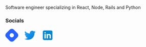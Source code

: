 Software engineer specializing in React, Node, Rails and Python

### Socials
<a href="https://ashleypean.hashnode.dev/" style="text-decoration: none;">
  <img src="img/hashnode-logo.png" height="40px" width="40px">
</a>
&nbsp;&nbsp;
<a href="https://twitter.com/ashleypeandev" style="text-decoration: none;">
  <img src="img/twitter.svg" height="40px" width="40px">
</a>
&nbsp;&nbsp;
<a href="https://www.linkedin.com/in/ashley-pean/" style="text-decoration: none;">
  <img src="img/linkedin.svg" height="40px" width="40px">
</a>
